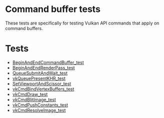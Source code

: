 # Command buffer tests

These tests are specifically for testing Vulkan API commands that apply on
command buffers.

# Tests
- [BeginAndEndCommandBuffer_test](BeginAndEndCommandBuffer_test/README.md)
- [BeginAndEndRenderPass_test](BeginAndEndRenderPass_test/README.md)
- [QueueSubmitAndWait_test](QueueSubmitAndWait_test/README.md)
- [vkQueuePresentKHR_test](vkQueuePresentKHR_test/README.md)
- [SetViewportAndScissor_test](SetViewportAndScissor_test/README.md)
- [vkCmdBindVertexBuffers_test](vkCmdBindVertexBuffers_test/README.md)
- [vkCmdDraw_test](vkCmdDraw_test/README.md)
- [vkCmdBlitImage_test](vkCmdBlitImage_test/README.md)
- [vkCmdPushConstants_test](vkCmdPushConstants_test/README.md)
- [vkCmdResolveImage_test](vkCmdResolveImage_test/README.md)
